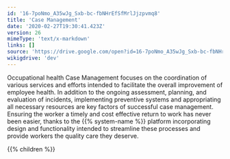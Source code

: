 ```yaml
---
id: '16-7poNmo_A35wJg_Sxb-bc-fbNHrEfSfMrlJjzpvmq8'
title: 'Case Management'
date: '2020-02-27T19:30:41.423Z'
version: 26
mimeType: 'text/x-markdown'
links: []
source: 'https://drive.google.com/open?id=16-7poNmo_A35wJg_Sxb-bc-fbNHrEfSfMrlJjzpvmq8'
wikigdrive: 'dev'
---
```

Occupational health Case Management focuses on the coordination of various services and efforts intended to facilitate the overall improvement of employee health. In addition to the ongoing assessment, planning, and evaluation of incidents, implementing preventive systems and appropriating all necessary resources are key factors of successful case management. Ensuring the worker a timely and cost effective return to work has never been easier, thanks to the {{% system-name %}} platform incorporating design and functionality intended to streamline these processes and provide workers the quality care they deserve.

{{% children %}}
